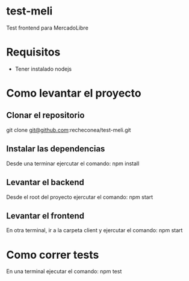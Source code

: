 # test-meli
Test frontend para MercadoLibre

# Requisitos
- Tener instalado nodejs

# Como levantar el proyecto

## Clonar el repositorio
git clone git@github.com:recheconea/test-meli.git

## Instalar las dependencias
Desde una terminar ejercutar el comando: npm install

## Levantar el backend
Desde el root del proyecto ejercutar el comando: npm start

## Levantar el frontend
En otra terminal, ir a la carpeta client y ejercutar el comando: npm start

# Como correr tests
En una terminal ejecutar el comando: npm test
